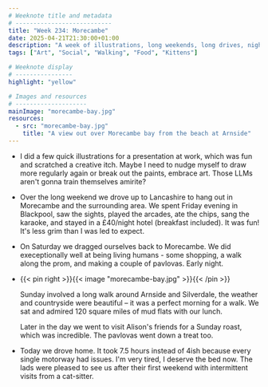 ```yaml
---
# Weeknote title and metadata
# ---------------------------
title: "Week 234: Morecambe"
date: 2025-04-21T21:30:00+01:00
description: "A week of illustrations, long weekends, long drives, nights out in Blackpool, long walks, mud flats, pavlovas, and roast dinners."
tags: ["Art", "Social", "Walking", "Food", "Kittens"]

# Weeknote display
# ----------------
highlight: "yellow"

# Images and resources
# --------------------
mainImage: "morecambe-bay.jpg"
resources:
  - src: "morecambe-bay.jpg"
    title: "A view out over Morecambe bay from the beach at Arnside"
---
```


  * I did a few quick illustrations for a presentation at work, which was fun and scratched a creative itch. Maybe I need to nudge myself to draw more regularly again or break out the paints, embrace art. Those LLMs aren't gonna train themselves amirite?

  * Over the long weekend we drove up to Lancashire to hang out in Morecambe and the surrounding area. We spent Friday evening in Blackpool, saw the sights, played the arcades, ate the chips, sang the karaoke, and stayed in a £40/night hotel (breakfast included). It was fun! It's less grim than I was led to expect.

  * On Saturday we dragged ourselves back to Morecambe. We did execeptionally well at being living humans - some shopping, a walk along the prom, and making a couple of pavlovas. Early night.

  * {{< pin right >}}{{< image "morecambe-bay.jpg" >}}{{< /pin >}}

    Sunday involved a long walk around Arnside and Silverdale, the weather and countryside were beautiful – it was a perfect morning for a walk. We sat and admired 120 square miles of mud flats with our lunch.

    Later in the day we went to visit Alison's friends for a Sunday roast, which was incredible. The pavlovas went down a treat too.

  * Today we drove home. It took 7.5 hours instead of 4ish because every single motorway had issues. I'm very tired, I deserve the bed now. The lads were pleased to see us after their first weekend with intermittent visits from a cat-sitter.
